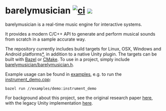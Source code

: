 barelymusician
[![ci](https://github.com/anokta/barelymusician/actions/workflows/ci.yml/badge.svg)](https://github.com/anokta/barelymusician/actions/workflows/ci.yml)
[![](https://img.shields.io/static/v1?label=sponsor&message=%E2%9D%A4&logo=GitHub&color=%23fe8e86)](https://github.com/sponsors/anokta)
==============

barelymusician is a real-time music engine for interactive systems.

It provides a modern C/C++ API to generate and perform musical sounds from
scratch in a sample accurate way.

[iOS]: ## "see issue #112 for the status of the upcoming iOS platform support"
The repository currently includes build targets for Linux, OSX, Windows and
Android platforms[*][iOS], in addition to a native Unity plugin. The targets can
be built with [Bazel](https://bazel.build/) or [CMake](https://cmake.org/). To
use in a project, simply include
[barelymusician/barelymusician.h](barelymusician/barelymusician.h).

Example usage can be found in [examples](examples/demo), e.g. to run the
[instrument_demo.cpp](examples/demo/instrument_demo.cpp):
```
bazel run //examples/demo:instrument_demo
```

For background about this project, see the original research paper
[here](http://www.aes.org/e-lib/browse.cfm?elib=17598), with the legacy Unity
implementation [here](https://github.com/anokta/barelyMusicianLegacy).
